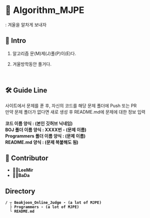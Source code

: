 # 🍗 Algorithm_MJPE
: 겨울을 알차게 보내자

## 🎈 Intro

1. 알고리즘 문(M)제(J)풀(P)이(E)다.

2. 겨울방학동안 풀거다.

<br>

## 🛠 Guide Line
사이트에서 문제를 푼 후, 자신의 코드를 해당 문제 폴더에 Push 또는 PR<br>
만약 문제 폴더가 없다면 새로 생성 후 README.md에 문제에 대한 정보 입력<br><br>
<b>코드 이름 양식 : (본인 깃허브 닉네임)<br>
<b>BOJ 폴더 이름 양식 : XXXX번 - (문제 이름)<br>
<b>Programmers 폴더 이름 양식 : (문제 이름)<br>
<b>README.md 양식 : (문제 복붙해도 됨)

## 👫 Contributor

* 🧗‍♂️LeeMir
* 🧗‍♀️BaDa

## Directory
```
/ ┬ Beakjoon_Online_Judge - (a lot of MJPE)
  ├ Programmers - (a lot of MJPE)
  └ README.md
```
